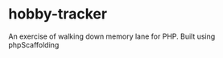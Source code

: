 hobby-tracker
=============

An exercise of walking down memory lane for PHP.  Built using phpScaffolding
